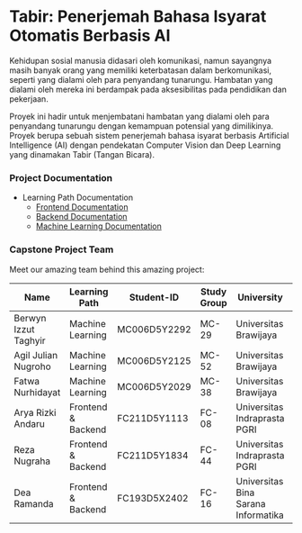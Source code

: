 # Tabir: Penerjemah Bahasa Isyarat Otomatis Berbasis AI

Kehidupan sosial manusia didasari oleh komunikasi, namun sayangnya masih banyak orang yang memiliki keterbatasan dalam berkomunikasi, seperti yang dialami oleh para penyandang tunarungu. Hambatan yang dialami oleh mereka ini berdampak pada aksesibilitas pada pendidikan dan pekerjaan.

Proyek ini hadir untuk menjembatani hambatan yang dialami oleh para penyandang tunarungu dengan kemampuan potensial yang dimilikinya. Proyek berupa sebuah sistem penerjemah bahasa isyarat berbasis Artificial Intelligence (AI) dengan pendekatan Computer Vision dan Deep Learning yang dinamakan Tabir (Tangan Bicara).

### Project Documentation

- Learning Path Documentation
  - [Frontend Documentation](https://github.com/CC25CF093/tabir-frontend-services)
  - [Backend Documentation](https://github.com/CC25CF093/tabir-backend-service)
  - [Machine Learning Documentation](https://github.com/CC25CF093/CC25CF093/tree/ML-Path)

### Capstone Project Team

Meet our amazing team behind this amazing project:

| Name                    | Learning Path     | Student-ID      | Study Group | University                                         | Profile                                      |
|------------------------|-------------------|-----------------|-------------|---------------------------------------------------|----------------------------------------------|
| Berwyn Izzut Taghyir   | Machine Learning  | MC006D5Y2292    | MC-29       | Universitas Brawijaya                             | [GitHub](https://github.com/Wynnzzz)     |
| Agil Julian Nugroho    | Machine Learning  | MC006D5Y2125    | MC-52       | Universitas Brawijaya              | [GitHub](https://github.com/AJN276)        |
| Fatwa Nurhidayat       | Machine Learning  | MC006D5Y2029    | MC-38       | Universitas Brawijaya | [GitHub](https://github.com/wafflenuts444)   |
| Arya Rizki Andaru      | Frontend & Backend| FC211D5Y1113    | FC-08       | Universitas Indraprasta PGRI                             | [GitHub](https://github.com/xryar)     |
| Reza Nugraha           | Frontend & Backend| FC211D5Y1834    | FC-44       | Universitas Indraprasta PGRI | [GitHub](https://github.com/rezanugraha105) |
| Dea Ramanda            | Frontend & Backend| FC193D5X2402    | FC-16       | Universitas Bina Sarana Informatika | [GitHub](https://github.com/adnamard)       |

